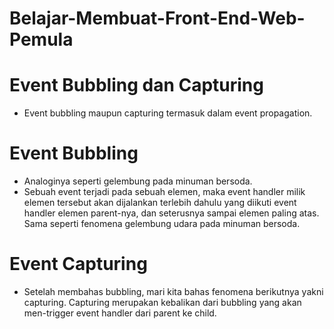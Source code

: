 # Belajar-Membuat-Front-End-Web-Pemula

# Event Bubbling dan Capturing

- Event bubbling maupun capturing termasuk dalam event propagation.

# Event Bubbling

- Analoginya seperti gelembung pada minuman bersoda.
- Sebuah event terjadi pada sebuah elemen, maka event handler milik elemen tersebut akan dijalankan terlebih dahulu yang diikuti event handler elemen parent-nya, dan seterusnya sampai elemen paling atas. Sama seperti fenomena gelembung udara pada minuman bersoda.

# Event Capturing

- Setelah membahas bubbling, mari kita bahas fenomena berikutnya yakni capturing. Capturing merupakan kebalikan dari bubbling yang akan men-trigger event handler dari parent ke child.
